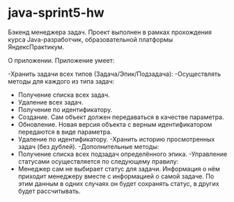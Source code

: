 # java-sprint5-hw
Бэкенд менеджера задач.
Проект выполнен в рамках прохождения курса Java-разработчик, образовательной платформы ЯндексПрактикум.

О приложении.
Приложение умеет:

-Хранить задачи всех типов (Задача/Эпик/Подзадача):
-Осуществлять методы для каждого из типа задач:
- Получение списка всех задач.
- Удаление всех задач.
- Получение по идентификатору.
- Создание. Сам объект должен передаваться в качестве параметра.
- Обновление. Новая версия объекта с верным идентификатором передаются в виде параметра.
- Удаление по идентификатору.
 -Хранить историю просмотренных задач (без дублей).
 -Дополнительные методы:
- Получение списка всех подзадач определённого эпика.
-Управление статусами осуществляется по следующему правилу:
- Менеджер сам не выбирает статус для задачи. Информация о нём приходит менеджеру вместе с информацией о самой задаче. По этим данным в одних случаях он будет сохранять статус, в других будет рассчитывать.